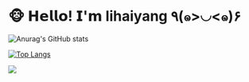 # 🐵 𝗛𝗲𝗹𝗹𝗼! 𝗜'𝗺 lihaiyang ٩(๑>◡<๑)۶


![Anurag's GitHub stats](https://github-readme-stats.vercel.app/api?username=oceanli2020&show_icons=true&theme=dracula&include_all_commits=true)

[![Top Langs](https://github-readme-stats.vercel.app/api/top-langs/?username=oceanli2020&hide=html,ejs,css&&layout=compact)](https://github.com/oceanli2020/github-readme-stats)


![](https://img.shields.io/badge/%E5%86%99%E4%BD%9C%E5%B7%A5%E5%85%B7-VS%20Code-brightgreen)

<!--
**oceanli2020/oceanli2020** is a ✨ _special_ ✨ repository because its `README.md` (this file) appears on your GitHub profile.

Here are some ideas to get you started:

- 🔭 I’m currently working on ...
- 🌱 I’m currently learning ...
- 👯 I’m looking to collaborate on ...
- 🤔 I’m looking for help with ...
- 💬 Ask me about ...
- 📫 How to reach me: ...
- 😄 Pronouns: ...
- ⚡ Fun fact: ...
-->
